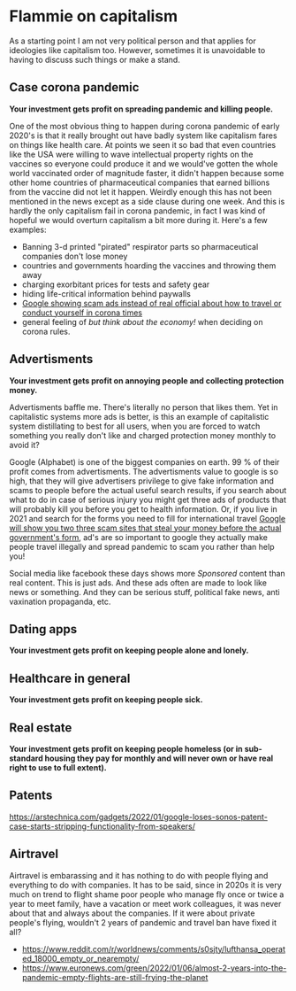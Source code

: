 # Flammie on capitalism

As a starting point I am not very political person and that applies for
ideologies like capitalism too. However, sometimes it is unavoidable to having
to discuss such things or make a stand.

## Case corona pandemic

**Your investment gets profit on spreading pandemic and killing people.**

One of the most obvious thing to happen during corona pandemic of early 2020's
is that it really brought out have badly system like capitalism fares on things
like health care. At points we seen it so bad that even countries like the USA
were willing to wave intellectual property rights on the vaccines so everyone
could produce it and we would've gotten the whole world vaccinated order of
magnitude faster, it didn't happen because some other home countries of
pharmaceutical companies that earned billions from the vaccine did not let it
happen. Weirdly enough this has not been mentioned in the news except as a side
clause during one week. And this is hardly the only capitalism fail in corona
pandemic, in fact I was kind of hopeful we would overturn capitalism a bit more
during it. Here's a few examples:

* Banning 3-d printed "pirated" respirator parts so pharmaceutical companies
  don't lose money
* countries and governments hoarding the vaccines and throwing them away
* charging exorbitant prices for tests and safety gear
* hiding life-critical information behind paywalls
* [Google showing scam ads instead of real official about how to travel or
  conduct yourself in corona times](https://www.youtube.com/watch?v=HV2PesXqB34)
* general feeling of *but think about the economy!* when deciding on corona
  rules.

## Advertisments

**Your investment gets profit on annoying people and collecting protection
money.**

Advertisments baffle me. There's literally no person that likes them. Yet in
capitalistic systems more ads is better, is this an example of capitalistic
system distillating to best for all users, when you are forced to watch
something you really don't like and charged protection money monthly to avoid
it?

Google (Alphabet) is one of the biggest companies on earth. 99 % of their profit
comes from advertisments.  The advertisments value to google is so high, that
they will give advertisers privilege to give fake information and scams to
people before the actual useful search results, if you search about what to do
in case of serious injury you might get three ads of products that will probably
kill you before you get to health information. Or, if you live in 2021 and
search for the forms you need to fill for international travel [Google will show
you two three scam sites that steal your money before the actual government's
form](https://www.youtube.com/watch?v=HV2PesXqB34), ad's are so important to
google they actually make people travel illegally and spread pandemic to scam
you rather than help you!

Social media like facebook these days shows more *Sponsored* content than real
content. This is just ads. And these ads often are made to look like news or
something. And they can be serious stuff, political fake news, anti vaxination
propaganda, etc.

## Dating apps

**Your investment gets profit on keeping people alone and lonely.**

## Healthcare in general

**Your investment gets profit on keeping people sick.**

## Real estate

**Your investment gets profit on keeping people homeless (or in sub-standard
housing they pay for monthly and will never own or have real right to use to
full extent).**

## Patents

https://arstechnica.com/gadgets/2022/01/google-loses-sonos-patent-case-starts-stripping-functionality-from-speakers/

## Airtravel

Airtravel is embarassing and it has nothing to do with people flying and
everything to do with companies. It has to be said, since in 2020s it is very
much on trend to flight shame poor people who manage fly once or twice a year to
meet family, have a vacation or meet work colleagues,  it was never about that
and always about the companies. If it were about private people's flying,
wouldn't 2 years of pandemic and travel ban have fixed it all?

* https://www.reddit.com/r/worldnews/comments/s0sjty/lufthansa_operated_18000_empty_or_nearempty/
* https://www.euronews.com/green/2022/01/06/almost-2-years-into-the-pandemic-empty-flights-are-still-frying-the-planet

